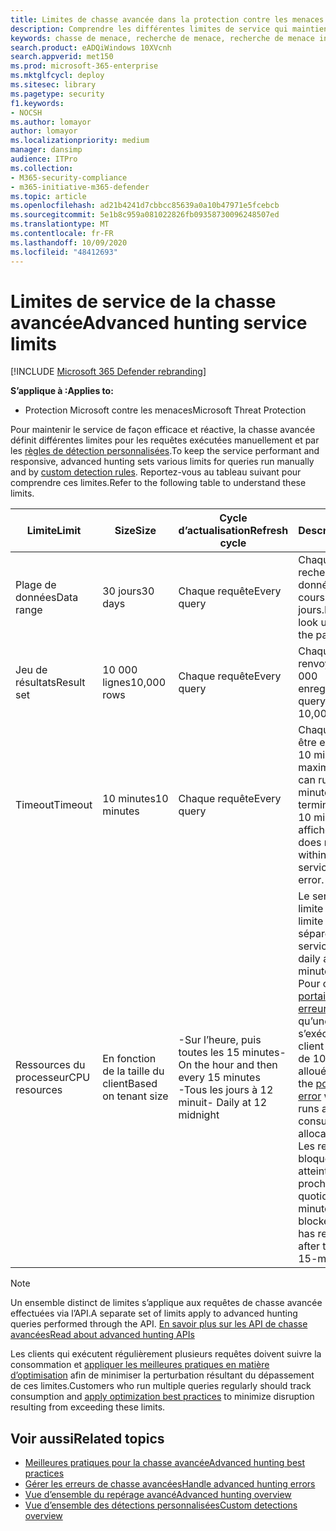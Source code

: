 ```yaml
---
title: Limites de chasse avancée dans la protection contre les menaces Microsoft
description: Comprendre les différentes limites de service qui maintiennent le service de chasse dynamique
keywords: chasse de menace, recherche de menace, recherche de menace informatique, protection contre les menaces Microsoft, Microsoft 365, MTP, M365, recherche, requête, télémétrie, schéma, Kusto, limite d’UC, limite de requête, ressources, résultats maximaux
search.product: eADQiWindows 10XVcnh
search.appverid: met150
ms.prod: microsoft-365-enterprise
ms.mktglfcycl: deploy
ms.sitesec: library
ms.pagetype: security
f1.keywords:
- NOCSH
ms.author: lomayor
author: lomayor
ms.localizationpriority: medium
manager: dansimp
audience: ITPro
ms.collection:
- M365-security-compliance
- m365-initiative-m365-defender
ms.topic: article
ms.openlocfilehash: ad21b4241d7cbbcc85639a0a10b47971e5fcebcb
ms.sourcegitcommit: 5e1b8c959a081022826fb09358730096248507ed
ms.translationtype: MT
ms.contentlocale: fr-FR
ms.lasthandoff: 10/09/2020
ms.locfileid: "48412693"
---
```

# <a name="advanced-hunting-service-limits"></a><span data-ttu-id="24a1c-104">Limites de service de la chasse avancée</span><span class="sxs-lookup"><span data-stu-id="24a1c-104">Advanced hunting service limits</span></span>

[!INCLUDE [Microsoft 365 Defender rebranding](../includes/microsoft-defender.md)]


<span data-ttu-id="24a1c-105">**S’applique à :**</span><span class="sxs-lookup"><span data-stu-id="24a1c-105">**Applies to:**</span></span>
- <span data-ttu-id="24a1c-106">Protection Microsoft contre les menaces</span><span class="sxs-lookup"><span data-stu-id="24a1c-106">Microsoft Threat Protection</span></span>

<span data-ttu-id="24a1c-107">Pour maintenir le service de façon efficace et réactive, la chasse avancée définit différentes limites pour les requêtes exécutées manuellement et par les [règles de détection personnalisées](custom-detection-rules.md).</span><span class="sxs-lookup"><span data-stu-id="24a1c-107">To keep the service performant and responsive, advanced hunting sets various limits for queries run manually and by [custom detection rules](custom-detection-rules.md).</span></span> <span data-ttu-id="24a1c-108">Reportez-vous au tableau suivant pour comprendre ces limites.</span><span class="sxs-lookup"><span data-stu-id="24a1c-108">Refer to the following table to understand these limits.</span></span>

| <span data-ttu-id="24a1c-109">Limite</span><span class="sxs-lookup"><span data-stu-id="24a1c-109">Limit</span></span> | <span data-ttu-id="24a1c-110">Size</span><span class="sxs-lookup"><span data-stu-id="24a1c-110">Size</span></span> | <span data-ttu-id="24a1c-111">Cycle d’actualisation</span><span class="sxs-lookup"><span data-stu-id="24a1c-111">Refresh cycle</span></span> | <span data-ttu-id="24a1c-112">Description</span><span class="sxs-lookup"><span data-stu-id="24a1c-112">Description</span></span> |
|--|--|--|--|
| <span data-ttu-id="24a1c-113">Plage de données</span><span class="sxs-lookup"><span data-stu-id="24a1c-113">Data range</span></span> | <span data-ttu-id="24a1c-114">30 jours</span><span class="sxs-lookup"><span data-stu-id="24a1c-114">30 days</span></span> | <span data-ttu-id="24a1c-115">Chaque requête</span><span class="sxs-lookup"><span data-stu-id="24a1c-115">Every query</span></span> | <span data-ttu-id="24a1c-116">Chaque requête peut rechercher des données depuis au cours des 30 derniers jours.</span><span class="sxs-lookup"><span data-stu-id="24a1c-116">Each query can look up data from up to the past 30 days.</span></span> |
| <span data-ttu-id="24a1c-117">Jeu de résultats</span><span class="sxs-lookup"><span data-stu-id="24a1c-117">Result set</span></span> | <span data-ttu-id="24a1c-118">10 000 lignes</span><span class="sxs-lookup"><span data-stu-id="24a1c-118">10,000 rows</span></span> | <span data-ttu-id="24a1c-119">Chaque requête</span><span class="sxs-lookup"><span data-stu-id="24a1c-119">Every query</span></span> | <span data-ttu-id="24a1c-120">Chaque requête peut renvoyer jusqu’à 10 000 enregistrements.</span><span class="sxs-lookup"><span data-stu-id="24a1c-120">Each query can return up to 10,000 records.</span></span> |
| <span data-ttu-id="24a1c-121">Timeout</span><span class="sxs-lookup"><span data-stu-id="24a1c-121">Timeout</span></span> | <span data-ttu-id="24a1c-122">10 minutes</span><span class="sxs-lookup"><span data-stu-id="24a1c-122">10 minutes</span></span> | <span data-ttu-id="24a1c-123">Chaque requête</span><span class="sxs-lookup"><span data-stu-id="24a1c-123">Every query</span></span> | <span data-ttu-id="24a1c-124">Chaque requête peut être exécutée pendant 10 minutes maximum.</span><span class="sxs-lookup"><span data-stu-id="24a1c-124">Each query can run for up to 10 minutes.</span></span> <span data-ttu-id="24a1c-125">Si elle ne se termine pas dans les 10 minutes, le service affiche une erreur.</span><span class="sxs-lookup"><span data-stu-id="24a1c-125">If it does not complete within 10 minutes, the service displays an error.</span></span>
| <span data-ttu-id="24a1c-126">Ressources du processeur</span><span class="sxs-lookup"><span data-stu-id="24a1c-126">CPU resources</span></span> | <span data-ttu-id="24a1c-127">En fonction de la taille du client</span><span class="sxs-lookup"><span data-stu-id="24a1c-127">Based on tenant size</span></span> | <span data-ttu-id="24a1c-128">-Sur l’heure, puis toutes les 15 minutes</span><span class="sxs-lookup"><span data-stu-id="24a1c-128">- On the hour and then every 15 minutes</span></span><br><span data-ttu-id="24a1c-129">-Tous les jours à 12 minuit</span><span class="sxs-lookup"><span data-stu-id="24a1c-129">- Daily at 12 midnight</span></span> | <span data-ttu-id="24a1c-130">Le service applique la limite quotidienne et la limite de 15 minutes séparément.</span><span class="sxs-lookup"><span data-stu-id="24a1c-130">The service enforces the daily and the 15-minute limit separately.</span></span> <span data-ttu-id="24a1c-131">Pour chaque limite, le [portail affiche une erreur](advanced-hunting-errors.md) chaque fois qu’une requête s’exécute et que le client a consommé plus de 10% des ressources allouées.</span><span class="sxs-lookup"><span data-stu-id="24a1c-131">For each limit, the [portal displays an error](advanced-hunting-errors.md) whenever a query runs and the tenant has consumed over 10% of allocated resources.</span></span> <span data-ttu-id="24a1c-132">Les requêtes sont bloquées si le client a atteint 100% jusqu’au prochain cycle quotidien ou 15 minutes.</span><span class="sxs-lookup"><span data-stu-id="24a1c-132">Queries are blocked if the tenant has reached 100% until after the next daily or 15-minute cycle.</span></span> |

>[!NOTE] 
><span data-ttu-id="24a1c-133">Un ensemble distinct de limites s’applique aux requêtes de chasse avancée effectuées via l’API.</span><span class="sxs-lookup"><span data-stu-id="24a1c-133">A separate set of limits apply to advanced hunting queries performed through the API.</span></span> [<span data-ttu-id="24a1c-134">En savoir plus sur les API de chasse avancées</span><span class="sxs-lookup"><span data-stu-id="24a1c-134">Read about advanced hunting APIs</span></span>](https://docs.microsoft.com/microsoft-365/security/mtp/api-advanced-hunting)

<span data-ttu-id="24a1c-135">Les clients qui exécutent régulièrement plusieurs requêtes doivent suivre la consommation et [appliquer les meilleures pratiques en matière d’optimisation](advanced-hunting-best-practices.md) afin de minimiser la perturbation résultant du dépassement de ces limites.</span><span class="sxs-lookup"><span data-stu-id="24a1c-135">Customers who run multiple queries regularly should track consumption and [apply optimization best practices](advanced-hunting-best-practices.md) to minimize disruption resulting from exceeding these limits.</span></span>

## <a name="related-topics"></a><span data-ttu-id="24a1c-136">Voir aussi</span><span class="sxs-lookup"><span data-stu-id="24a1c-136">Related topics</span></span>

- [<span data-ttu-id="24a1c-137">Meilleures pratiques pour la chasse avancée</span><span class="sxs-lookup"><span data-stu-id="24a1c-137">Advanced hunting best practices</span></span>](advanced-hunting-best-practices.md)
- [<span data-ttu-id="24a1c-138">Gérer les erreurs de chasse avancées</span><span class="sxs-lookup"><span data-stu-id="24a1c-138">Handle advanced hunting errors</span></span>](advanced-hunting-errors.md)
- [<span data-ttu-id="24a1c-139">Vue d’ensemble du repérage avancé</span><span class="sxs-lookup"><span data-stu-id="24a1c-139">Advanced hunting overview</span></span>](advanced-hunting-overview.md)
- [<span data-ttu-id="24a1c-140">Vue d’ensemble des détections personnalisées</span><span class="sxs-lookup"><span data-stu-id="24a1c-140">Custom detections overview</span></span>](custom-detections-overview.md)
